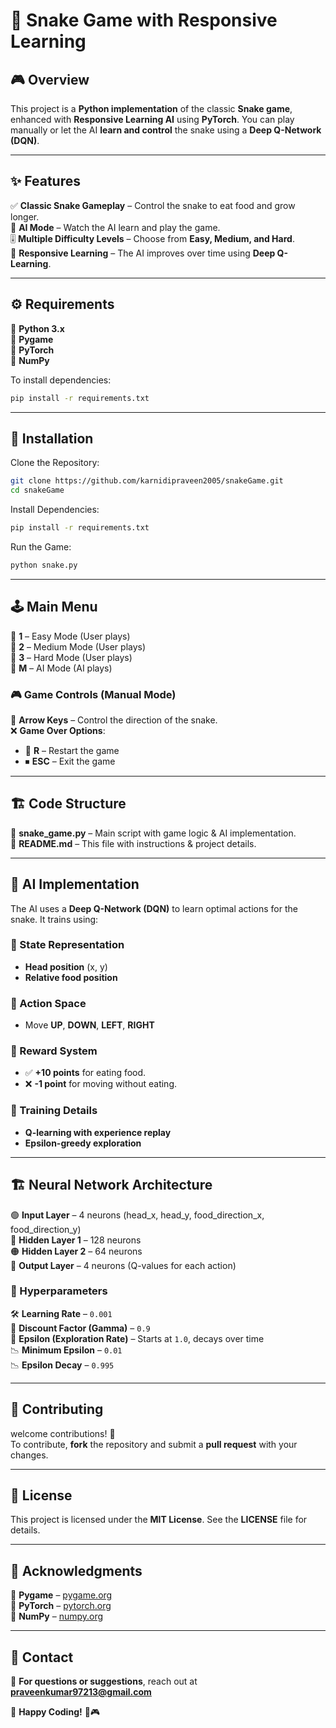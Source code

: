 # 🐍 Snake Game with Responsive Learning

## 🎮 Overview
This project is a **Python implementation** of the classic **Snake game**, enhanced with **Responsive Learning AI** using **PyTorch**. You can play manually or let the AI **learn and control** the snake using a **Deep Q-Network (DQN)**.

---

## ✨ Features
✅ **Classic Snake Gameplay** – Control the snake to eat food and grow longer.  
🤖 **AI Mode** – Watch the AI learn and play the game.  
🎚 **Multiple Difficulty Levels** – Choose from **Easy, Medium, and Hard**.  
🧠 **Responsive Learning** – The AI improves over time using **Deep Q-Learning**.  

---

## ⚙️ Requirements
📌 **Python 3.x**  
📌 **Pygame**  
📌 **PyTorch**  
📌 **NumPy**  

To install dependencies:
```bash
pip install -r requirements.txt
```

---

## 🚀 Installation
Clone the Repository:
```bash
git clone https://github.com/karnidipraveen2005/snakeGame.git
cd snakeGame
```
Install Dependencies:
```bash
pip install -r requirements.txt
```
Run the Game:
```bash
python snake.py
```

---

## 🕹 Main Menu
🔹 **1** – Easy Mode (User plays)  
🔹 **2** – Medium Mode (User plays)  
🔹 **3** – Hard Mode (User plays)  
🔹 **M** – AI Mode (AI plays)  

### 🎮 Game Controls (Manual Mode)
🎯 **Arrow Keys** – Control the direction of the snake.  
❌ **Game Over Options**:
- 🔄 **R** – Restart the game
- ⏹ **ESC** – Exit the game

---

## 🏗 Code Structure
📂 **snake_game.py** – Main script with game logic & AI implementation.  
📜 **README.md** – This file with instructions & project details.  

---

## 🧠 AI Implementation
The AI uses a **Deep Q-Network (DQN)** to learn optimal actions for the snake. It trains using:

### 🔹 State Representation
- **Head position** (x, y)
- **Relative food position**

### 🔹 Action Space
- Move **UP**, **DOWN**, **LEFT**, **RIGHT**

### 🔹 Reward System
- ✅ **+10 points** for eating food.
- ❌ **-1 point** for moving without eating.

### 🔹 Training Details
- **Q-learning with experience replay**
- **Epsilon-greedy exploration**

---

## 🏗 Neural Network Architecture
🟢 **Input Layer** – 4 neurons (head_x, head_y, food_direction_x, food_direction_y)  
🔵 **Hidden Layer 1** – 128 neurons  
🟠 **Hidden Layer 2** – 64 neurons  
🔴 **Output Layer** – 4 neurons (Q-values for each action)  

### 🔹 Hyperparameters
🛠 **Learning Rate** – `0.001`  
🎯 **Discount Factor (Gamma)** – `0.9`  
🔀 **Epsilon (Exploration Rate)** – Starts at `1.0`, decays over time  
📉 **Minimum Epsilon** – `0.01`  
📉 **Epsilon Decay** – `0.995`  

---

## 🤝 Contributing
welcome contributions! 🎉  
To contribute, **fork** the repository and submit a **pull request** with your changes.  

---

## 📜 License
This project is licensed under the **MIT License**. See the **LICENSE** file for details.  

---

## 🌟 Acknowledgments
🔹 **Pygame** – [pygame.org](https://www.pygame.org/)  
🔹 **PyTorch** – [pytorch.org](https://pytorch.org/)  
🔹 **NumPy** – [numpy.org](https://numpy.org/)  

---

## 📩 Contact
📧 **For questions or suggestions**, reach out at **praveenkumar97213@gmail.com**  

🚀 **Happy Coding!** 🐍🎮

